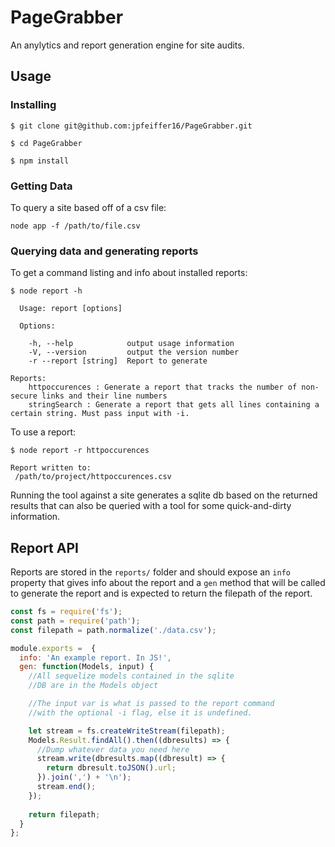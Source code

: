 # PageGrabber
An anylytics and report generation engine for site audits.

## Usage

### Installing
`$ git clone git@github.com:jpfeiffer16/PageGrabber.git`

`$ cd PageGrabber`

`$ npm install`

### Getting Data
To query a site based off of a csv file:

`node app -f /path/to/file.csv`

### Querying data and generating reports
To get a command listing and info about installed reports:

`$ node report -h`

```
  Usage: report [options]

  Options:

    -h, --help            output usage information
    -V, --version         output the version number
    -r --report [string]  Report to generate

Reports:
    httpoccurences : Generate a report that tracks the number of non-secure links and their line numbers
    stringSearch : Generate a report that gets all lines containing a certain string. Must pass input with -i.
```

To use a report:

`$ node report -r httpoccurences`
```
Report written to:
 /path/to/project/httpoccurences.csv
```

Running the tool against a site generates a sqlite db based on the returned
results that can also be queried with a tool for some quick-and-dirty
information.

## Report API
Reports are stored in the `reports/` folder and should expose an 
`info` property that gives info about the report and a `gen` method 
that will be called to generate the report and is expected to return
 the filepath of the report.

```javascript
const fs = require('fs');
const path = require('path');
const filepath = path.normalize('./data.csv');

module.exports =  {
  info: 'An example report. In JS!',
  gen: function(Models, input) {
    //All sequelize models contained in the sqlite 
    //DB are in the Models object

    //The input var is what is passed to the report command
    //with the optional -i flag, else it is undefined.

    let stream = fs.createWriteStream(filepath);
    Models.Result.findAll().then((dbresults) => {
      //Dump whatever data you need here
      stream.write(dbresults.map((dbresult) => {
        return dbresult.toJSON().url;
      }).join(',') + '\n');
      stream.end();
    });
    
    return filepath;
  }
};
```